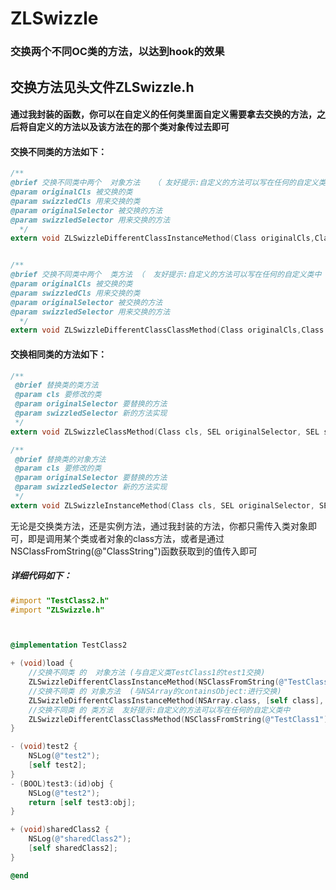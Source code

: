 # ZLSwizzle
### 交换两个不同OC类的方法，以达到hook的效果

## 交换方法见头文件ZLSwizzle.h

#### 通过我封装的函数，你可以在自定义的任何类里面自定义需要拿去交换的方法，之后将自定义的方法以及该方法在的那个类对象传过去即可

#### 交换不同类的方法如下：

```objective-c
/**
@brief 交换不同类中两个  对象方法   （ 友好提示:自定义的方法可以写在任何的自定义类中 ）
@param originalCls 被交换的类
@param swizzledCls 用来交换的类
@param originalSelector 被交换的方法
@param swizzledSelector 用来交换的方法
  */
extern void ZLSwizzleDifferentClassInstanceMethod(Class originalCls,Class swizzledCls,SEL originalSelector, SEL swizzledSelector);


/**
@brief 交换不同类中两个  类方法 （  友好提示:自定义的方法可以写在任何的自定义类中 ）
@param originalCls 被交换的类
@param swizzledCls 用来交换的类
@param originalSelector 被交换的方法
@param swizzledSelector 用来交换的方法
  */
extern void ZLSwizzleDifferentClassClassMethod(Class originalCls,Class swizzledCls,SEL originalSelector, SEL swizzledSelector);
```

#### 交换相同类的方法如下：

```objective-c
/**
 @brief 替换类的类方法
 @param cls 要修改的类
 @param originalSelector 要替换的方法
 @param swizzledSelector 新的方法实现
 */
extern void ZLSwizzleClassMethod(Class cls, SEL originalSelector, SEL swizzledSelector);

/**
 @brief 替换类的对象方法
 @param cls 要修改的类
 @param originalSelector 要替换的方法
 @param swizzledSelector 新的方法实现
 */
extern void ZLSwizzleInstanceMethod(Class cls, SEL originalSelector, SEL swizzledSelector);
```

无论是交换类方法，还是实例方法，通过我封装的方法，你都只需传入类对象即可，即是调用某个类或者对象的class方法，或者是通过NSClassFromString(@"ClassString")函数获取到的值传入即可

##### 详细代码如下：

```objective-c
#import "TestClass2.h"
#import "ZLSwizzle.h"



@implementation TestClass2

+ (void)load {
    //交换不同类 的  对象方法 (与自定义类TestClass1的test1交换)
    ZLSwizzleDifferentClassInstanceMethod(NSClassFromString(@"TestClass1"), [self class], @selector(test1), @selector(test2));
    //交换不同类 的 对象方法  (与NSArray的containsObject:进行交换)
    ZLSwizzleDifferentClassInstanceMethod(NSArray.class, [self class], @selector(containsObject:), @selector(test3:));
    //交换不同类 的 类方法  友好提示:自定义的方法可以写在任何的自定义类中
    ZLSwizzleDifferentClassClassMethod(NSClassFromString(@"TestClass1"), [self class], @selector(sharedClass1), @selector(sharedClass2));
}

- (void)test2 {
    NSLog(@"test2");
    [self test2];
}
- (BOOL)test3:(id)obj {
    NSLog(@"test2");
    return [self test3:obj];
}

+ (void)sharedClass2 {
    NSLog(@"sharedClass2");
    [self sharedClass2];
}

@end
```



